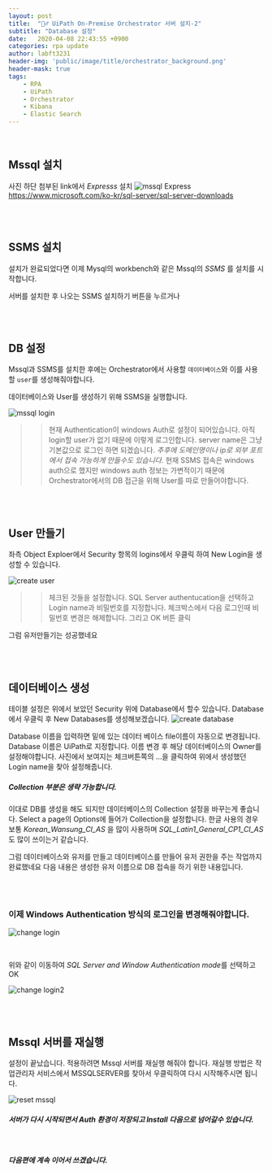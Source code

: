 ```yaml
---
layout: post
title:  "🏄‍♂️ UiPath On-Premise Orchestrator 서버 설치-2"
subtitle: "Database 설정" 
date:   2020-04-08 22:43:55 +0900
categories: rpa update
author: labft3231
header-img: 'public/image/title/orchestrator_background.png'
header-mask: true
tags:
    - RPA
    - UiPath
    - Orchestrator
    - Kibana
    - Elastic Search
---
```


<br>

## Mssql 설치
사진 하단 첨부된 link에서 *Expresss* 설치 
![mssql Express](https://github.com/labft3231/labft3231.github.io/blob/master/public/posts/mssql.JPG?raw=true)
<https://www.microsoft.com/ko-kr/sql-server/sql-server-downloads>

<br>
<br>

## SSMS 설치
설치가 완료되었다면 이제 Mysql의 workbench와 같은 Mssql의 *SSMS* 를 설치를 시작합니다.

서버를 설치한 후 나오는 SSMS 설치하기 버튼을 누르거나 

<!-- <https://docs.microsoft.com/ko-kr/sql/ssms/download-sql-server-management-studio-ssms?view=sql-server-ver15&viewFallbackFrom=sql-server-ver15> 에서 설치 가능합니다. -->

<br>
<br>

## DB 설정
Mssql과 SSMS를 설치한 후에는 Orchestrator에서 사용할 `데이터베이스`와 이를 사용할 `user`를 생성해줘야합니다.

데이터베이스와 User를 생성하기 위해 SSMS을 실행합니다. 

![mssql login](https://github.com/labft3231/labft3231.github.io/blob/master/public/posts/db1.jpg?raw=true)


>> 현재 Authentication이 windows Auth로 설정이 되어있습니다. 아직 login할 user가 없기 때문에 이렇게 로그인합니다. 
>> server name은 그냥 기본값으로 로그인 하면 되겠습니다. *추후에 도메인명이나 ip로 외부 포트에서 접속 가능하게 만들수도 있습니다.*
>> 현재 SSMS 접속은 windows auth으로 했지만 windows auth 정보는 가변적이기 때문에 Orchestrator에서의 DB 접근을 위해 User를 따로 만들어야합니다.

<br>
<br>

## User 만들기


좌측 Object Exploer에서 Security 항목의 logins에서 우클릭 하여 New Login을 생성할 수 있습니다.

![create user](https://github.com/labft3231/labft3231.github.io/blob/master/public/posts/db3.JPG?raw=true)

>> 체크된 것들을 설정합니다. 
>> SQL Server authentucation을 선택하고 Login name과 비밀번호를 지정합니다.
>> 체크박스에서 다음 로그인때 비밀번호 변경은 해제합니다. 그리고 OK 버튼 클릭


그럼 유저만들기는 성공했네요 

<br>
<br>

## 데이터베이스 생성

테이블 설정은 위에서 보았던 Security 위에 Database에서 할수 있습니다. Database에서 우클릭 후 New Databases를 생성해보겠습니다.
![create database](https://github.com/labft3231/labft3231.github.io/blob/master/public/posts/db4.JPG?raw=true)

Database 이름을 입력하면 밑에 있는 데이터 베이스 file이름이 자동으로 변경됩니다. 
Database 이름은 UiPath로 지정합니다. 
이름 변경 후 해당 데이터베이스의 Owner를 설정해야합니다.
사진에서 보여지는 체크버튼쪽의 ...을 클릭하여 위에서 생성했던 Login name을 찾아 설정해줍니다.

##### Collection 부분은 생략 가능합니다.
이대로 DB를 생성을 해도 되지만 데이터베이스의 Collection 설정을 바꾸는게 좋습니다. 
Select a page의 Options에 들어가 Collection을 설정합니다. 한글 사용의 경우 보통 *Korean_Wansung_CI_AS* 을 많이 사용하며 *SQL_Latin1_General_CP1_CI_AS* 도 많이 쓰이는거 같습니다.


그럼 데이터베이스와 유저를 만들고 데이터베이스를 만들어 유저 권한을 주는 작업까지 완료했네요
다음 내용은 생성한 유저 이름으로 DB 접속을 하기 위한 내용입니다.


<br>
<br>

### 이제 Windows Authentication 방식의 로그인을 변경해줘야합니다. 

![change login](https://github.com/labft3231/labft3231.github.io/blob/master/public/posts/db5.JPG?raw=true)

<br>

위와 같이 이동하여 *SQL Server and Window Authentication mode*를 선택하고 OK

![change login2](https://github.com/labft3231/labft3231.github.io/blob/master/public/posts/db6.JPG?raw=true)

<br>
<br>

## Mssql 서버를 재실행
설정이 끝났습니다. 적용하려면 Mssql 서버를 재실행 해줘야 합니다.
재실행 방법은 작업관리자 서비스에서 MSSQLSERVER를 찾아서 우클릭하여 다시 시작해주시면 됩니다.

![reset mssql](https://github.com/labft3231/labft3231.github.io/blob/master/public/posts/db7.JPG?raw=true)


##### 서버가 다시 시작되면서 Auth 환경이 저장되고 Install 다음으로 넘어갈수 있습니다.

<br>

##### 다음편에 계속 이어서 쓰겠습니다. 

<br>
<br>


